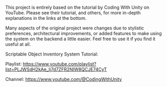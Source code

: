 This project is entirely based on the tutorial by Coding With Unity on YouTube. Please see their tutorial, and others, for more in-depth explanations in the links at the bottom.

Many aspects of the original project were changes due to stylistic preferences, architectural improvements, or added features to make using the system on the backend a little easier. Feel free to use it if you find it useful at all.



Scriptable Object Inventory System Tutorial:

Playlist: https://www.youtube.com/playlist?list=PLJWSdH2kAe_Ij7d7ZFR2NIW8QCJE74CyT

Channel: https://www.youtube.com/@CodingWithUnity


